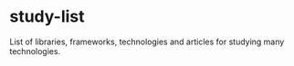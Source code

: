 # study-list
List of libraries, frameworks, technologies and articles for studying many technologies.
